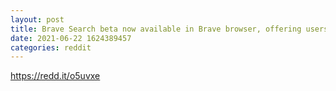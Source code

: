 ```yaml
--- 
layout: post 
title: Brave Search beta now available in Brave browser, offering users the first independent privacy search/browser alternative to big tech 
date: 2021-06-22 1624389457 
categories: reddit 
--- 
```

https://redd.it/o5uvxe